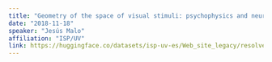 ```yaml
---
title: "Geometry of the space of visual stimuli: psychophysics and neural models (Sorbone Univ.)"
date: "2018-11-18"
speaker: "Jesús Malo"
affiliation: "ISP/UV"
link: https://huggingface.co/datasets/isp-uv-es/Web_site_legacy/resolve/main/seminars/talk_paris_web.pdf
---
```

